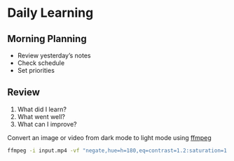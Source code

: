 # Daily Learning

## Morning Planning
- Review yesterday’s notes
- Check schedule
- Set priorities

## Review
1. What did I learn?
2. What went well?
3. What can I improve?

Convert an image or video from dark mode to light mode using [ffmpeg](https://www.ffmpeg.org)

```bash
ffmpeg -i input.mp4 -vf "negate,hue=h=180,eq=contrast=1.2:saturation=1.1" output.mp4

